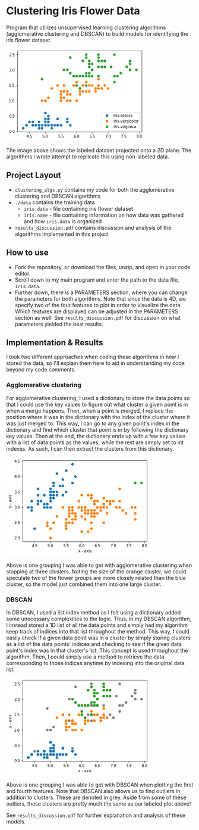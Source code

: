 # Clustering Iris Flower Data

Program that utilizes unsupervised learning clustering algorithms (agglomerative clustering and DBSCAN) to build models for identifying the iris flower dataset. 

![labeled_fig](./resources/labeled_fig.png)

The image above shows the labeled dataset projected onto a 2D plane. The algorithms I wrote attempt to replicate this using non-labeled data.

## Project Layout
- `clustering_algs.py` contains my code for both the agglomerative clustering and DBSCAN algorithms
- `./data` contains the training data
  - `iris.data` - file containing iris flower dataset
  - `iris.name` - file containing information on how data was gathered and how `iris.data` is organized
- `results_discussion.pdf` contains discussion and analysis of the algorithms implemented in this project

## How to use

- Fork the repository, or download the files, unzip, and open in your code editor.
- Scroll down to my main program and enter the path to the data file, `iris.data`.
- Further down, there is a PARAMETERS section, where you can change the parameters for both
algorithms. Note that since the data is 4D, we specify two of the four
features to plot in order to visualize the data. Which features are displayed can be adjusted
in the PARAMETERS section as well. See `results_discussion.pdf` for discussion on what parameters yielded the best results. 

## Implementation & Results

I took two different approaches when coding these algorithms in how I stored the data, so I'll explain them here
to aid in understanding my code beyond my code comments.

### Agglomerative clustering

For agglomerative clustering, I used a dictionary to store the data 
points so that I could use the key values to figure out what cluster 
a given point is in when a merge happens. Then, when a point is merged, 
I replace the position where it was in the dictionary with the index of
the cluster where it was just merged to. This way, I can go to any 
given point's index in the dictionary and find which cluster that point
is in by following the dictionary key values. Then at the end, the
dictionary ends up with a few key values with a list of data points
as the values, while the rest are simply set to int indexes. As such,
I can then extract the clusters from this dictionary.

![agglom_fig](./resources/agglom_fig.png)

Above is one grouping I was able to get with agglomerative clustering when stopping at three clusters. Noting the size of the orange cluster, we could speculate two of the flower groups are more closely related than the blue cluster, so the model just combined them into one large cluster.

### DBSCAN

In DBSCAN, I used a list index method as I felt using a dictionary added 
some unecessary complexities to the logic. Thus, in my DBSCAN algorithm, 
I instead stored a 1D list of all the data points and simply had my 
algorithm keep track of indices into that list throughout the method. This
way, I could easily check if a given data point was in a cluster by simply
storing clusters as a list of the data points' indices and checking to see
if the given data point's index was in that cluster's list. This concept is
used throughout the algorithm. Then, I could simply use a method to retrieve
the data corresponding to those indices anytime by indexing into the original
data list.

![dbscan_fig](./resources/dbscan_fig.png)

Above is one grouping I was able to get with DBSCAN when plotting the first and fourth features. Note that DBSCAN also allows us to find outliers in addition to clusters. These are denoted in grey. Aside from some of these outliers, these clusters are pretty much the same as our labeled plot above!

See `results_discussion.pdf` for further explanation and analysis of these models.

